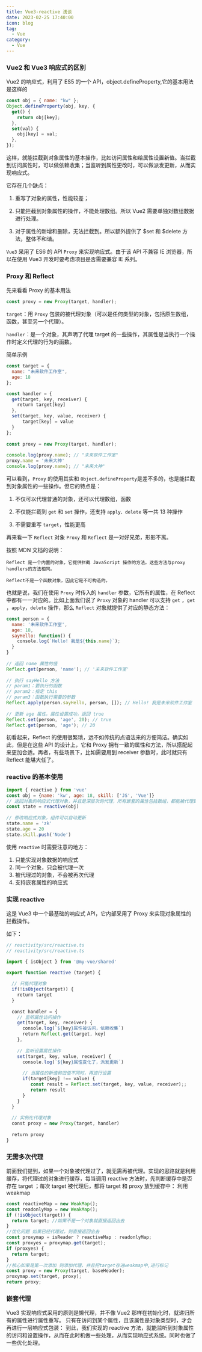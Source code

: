 ```yaml
---
title: Vue3-reactive 浅谈
date: 2023-02-25 17:40:00
icon: blog
tag:
  - Vue
category:
  - Vue
---
```


### Vue2 和 Vue3 响应式的区别

Vue2 的响应式，利用了 ES5 的一个 API，object.defineProperty,它的基本用法是这样的

```javascript
const obj = { name: "kw" };
Object.defineProperty(obj, key, {
  get() {
    return obj[key];
  },
  set(val) {
    obj[key] = val;
  },
});
```

这样，就能拦截到对象属性的基本操作，比如访问属性和给属性设置新值。当拦截到访问属性时，可以做依赖收集；当监听到属性更改时，可以做派发更新，从而实现响应式。

它存在几个缺点：

1. 重写了对象的属性，性能较差；

2. 只能拦截到对象属性的操作，不能处理数组。所以 Vue2 需要单独对数组数据进行处理。

3. 对于属性的新增和删除，无法拦截到。所以额外提供了 $set 和 $delete 方法，整体不和谐。

`Vue3` 采用了 ES6 的 API `Proxy` 来实现响应式。由于该 API 不兼容 IE 浏览器，所以在使用 Vue3 开发时要考虑项目是否需要兼容 IE 系列。

### Proxy 和 Reflect

先来看看 Proxy 的基本用法

```javascript
const proxy = new Proxy(target, handler);
```

`target`：用 `Proxy` 包装的被代理对象（可以是任何类型的对象，包括原生数组，函数，甚至另一个代理）。

`handler`：是一个对象，其声明了代理 target 的一些操作，其属性是当执行一个操作时定义代理的行为的函数。

简单示例

```javascript
const target = {
  name: "未来软件工作室",
  age: 18
};

const handler = {
  get(target, key, receiver) {
    return target[key]
  },
  set(target, key, value, receiver) {
      target[key] = value
  }
};
​
const proxy = new Proxy(target, handler);
​
console.log(proxy.name); // "未来软件工作室"
proxy.name = '未来大神'  
console.log(proxy.name); // "未来大神"
```

可以看到，`Proxy` 的使用其实和 `Object.defineProperty`是差不多的，也是能拦截到对象属性的一些操作。但它的特点是：

1. 不仅可以代理普通的对象，还可以代理数组，函数

2. 不仅能拦截到 `get` 和 `set` 操作，还支持 `apply、delete` 等一共 13 种操作

3. 不需要重写 `target`，性能更高

再来看一下 `Reflect` 对象
`Proxy` 和 `Reflect` 是一对好兄弟，形影不离。

按照 MDN 文档的说明：

```
Reflect 是一个内置的对象，它提供拦截 JavaScript 操作的方法。这些方法与proxy handlers的方法相同。

Reflect不是一个函数对象，因此它是不可构造的。
```

也就是说，我们在使用 `Proxy` 时传入的 `handler` 参数，它所有的属性，在 Reflect 中都有一一对应的。比如上面我们说了 `Proxy` 对象的 handler 可以支持 `get` ，`get` ，`apply`，`delete` 操作，那么 `Reflect` 对象就提供了对应的静态方法：

```javascript
const person = {
  name: '未来软件工作室',
  age: 18,
  sayHello: function() {
    console.log(`Hello! 我是${this.name}`);
  }
}
​
// 返回 name 属性的值
Reflect.get(person, 'name'); // '未来软件工作室'
​
// 执行 sayHello 方法
// param1：要执行的函数
// param2：指定 this
// param3：函数执行需要的参数
Reflect.apply(person.sayHello, person, []); // Hello! 我是未来软件工作室
​
// 更新 age 属性。属性设置成功，返回 true
Reflect.set(person, 'age', 20); // true
Reflect.get(person, 'age'); // 20
```

初看起来，Reflect 的使用很繁琐，远不如传统的点语法来的方便简洁。确实如此，但是在这些 API 的设计上，它和 Proxy 拥有一致的属性和方法，所以搭配起来更加合适。再者，有些场景下，比如需要用到 receiver 参数时，此时就只有 Reflect 能堪大任了。

### reactive 的基本使用

```javascript
import { reactive } from 'vue'
const obj = {name: 'kw', age: 18, skill: ['JS', 'Vue']}
// 返回对象的响应式代理对象，并且是深层次的代理，所有嵌套的属性包括数组，都能被代理到
const state = reactive(obj)
​
// 修改响应式对象，组件可以自动更新
state.name = 'zk'
state.age = 20
state.skill.push('Node')
```

使用 `reactive` 时需要注意的地方：

1. 只能实现对象数据的响应式
2. 同一个对象，只会被代理一次
3. 被代理过的对象，不会被再次代理
4. 支持嵌套属性的响应式

### 实现 reactive

这是 Vue3 中一个最基础的响应式 API，它内部采用了 Proxy 来实现对象属性的拦截操作。

如下：

```javascript
// reactivity/src/reactive.ts
// reactivity/src/reactive.ts

import { isObject } from '@my-vue/shared'

export function reactive (target) {
  
  // 只能代理对象
  if(!isObject(target)) {
    return target
  }
  
  const handler = {
    // 监听属性访问操作
    get(target, key, receiver) {
      console.log(`${key}属性被访问，依赖收集`)
      return Reflect.get(target, key)
    },
    
    // 监听设置属性操作
    set(target, key, value, receiver) {
      console.log(`${key}属性变化了，派发更新`)
    
      // 当属性的新值和旧值不同时，再进行设置
      if(target[key] !== value) {
         const result = Reflect.set(target, key, value, receiver);;
         return result
      }
    }
  }
  
  // 实例化代理对象
  const proxy = new Proxy(target, handler)
​
  return proxy
}
```

### 无需多次代理

前面我们提到，如果一个对象被代理过了，就无需再被代理。实现的思路就是利用缓存，将代理过的对象进行缓存，每当调用 reactive 方法时，先判断缓存中是否存在 target ；每次 target 被代理后，都将 target 和 proxy 放到缓存中： 利用 weakmap

```javascript
const reactiveMap = new WeakMap();
const readonlyMap = new WeakMap();
if (!isObject(target)) {
  return target; //如果不是一个对象就直接返回出去
}
//优化问题 如果已经代理过，则直接返回出去
const proxymap = isReader ? reactiveMap : readonlyMap;
const proxyes = proxymap.get(target);
if (proxyes) {
  return target;
}
//核心如果是第一次添加 则添加代理，并且把target存进weakmap中,进行标记
const proxy = new Proxy(target, baseHeader);
proxymap.set(target, proxy);
return proxy;
```

### 嵌套代理

Vue3 实现响应式采用的原则是懒代理，并不像 Vue2 那样在初始化时，就递归所有的属性进行属性重写。
只有在访问到某个属性，且该属性是对象类型时，才会再进行一层响应式包装：
到此，我们实现的 reactive 方法，就能监听到对象属性的访问和设置操作，从而在此时机做一些处理，从而实现响应式系统。同时也做了一些优化处理。
